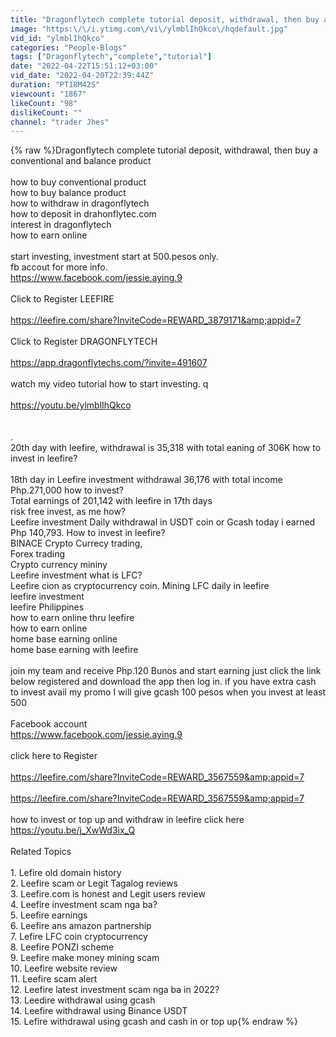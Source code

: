 ```yaml
---
title: "Dragonflytech complete tutorial deposit, withdrawal, then buy a conventional and balance product"
image: "https:\/\/i.ytimg.com\/vi\/ylmblIhQkco\/hqdefault.jpg"
vid_id: "ylmblIhQkco"
categories: "People-Blogs"
tags: ["Dragonflytech","complete","tutorial"]
date: "2022-04-22T15:51:12+03:00"
vid_date: "2022-04-20T22:39:44Z"
duration: "PT18M42S"
viewcount: "1867"
likeCount: "98"
dislikeCount: ""
channel: "trader Jhes"
---
```

{% raw %}Dragonflytech complete tutorial deposit, withdrawal, then buy a conventional and balance product <br /><br />how to buy conventional product<br />how to buy balance product<br />how to withdraw in dragonflytech<br />how to deposit in drahonflytec.com<br />interest in dragonflytech<br />how to earn online<br /><br />start investing, investment start at 500.pesos only.<br />fb accout for more info.<br /><a rel="nofollow" target="blank" href="https://www.facebook.com/jessie.aying.9">https://www.facebook.com/jessie.aying.9</a><br /><br />Click to Register  LEEFIRE<br /><br /><a rel="nofollow" target="blank" href="https://leefire.com/share?InviteCode=REWARD_3879171&amp;appid=7">https://leefire.com/share?InviteCode=REWARD_3879171&amp;appid=7</a><br /><br />Click to Register DRAGONFLYTECH<br /><br /><a rel="nofollow" target="blank" href="https://app.dragonflytechs.com/?invite=491607">https://app.dragonflytechs.com/?invite=491607</a><br /><br />watch my video tutorial how to start investing. q<br /><br /><a rel="nofollow" target="blank" href="https://youtu.be/ylmblIhQkco">https://youtu.be/ylmblIhQkco</a><br /><br /><br />.<br />20th day with leefire, withdrawal is 35,318 with total eaning of 306K how to invest in leefire?<br /><br />18th day in Leefire investment withdrawal 36,176 with total income Php.271,000 how to invest?<br />Total earnings of 201,142 with leefire in 17th days<br /> risk free invest, as me how?<br />Leefire investment Daily withdrawal in USDT coin or Gcash today i earned Php 140,793. How to invest in leefire?<br />BINACE Crypto Currecy trading,<br />Forex trading <br />Crypto currency mininy<br />Leefire investment what is LFC? <br />Leefire cion as cryptocurrency coin. Mining LFC daily in leefire<br />leefire investment<br />leefire Philippines<br />how to earn online thru leefire<br />how to earn online<br />home base earning online<br />home base earning with leefire<br /> <br />join my team and receive Php.120 Bunos and start earning just click the link below registered and download the app then log in. if you have extra cash to invest avail my promo I will give gcash 100 pesos when you invest at least 500<br /><br />Facebook account<br /><a rel="nofollow" target="blank" href="https://www.facebook.com/jessie.aying.9">https://www.facebook.com/jessie.aying.9</a><br /><br />click here to Register<br /><br /><a rel="nofollow" target="blank" href="https://leefire.com/share?InviteCode=REWARD_3567559&amp;appid=7">https://leefire.com/share?InviteCode=REWARD_3567559&amp;appid=7</a><br /><br /><a rel="nofollow" target="blank" href="https://leefire.com/share?InviteCode=REWARD_3567559&amp;appid=7">https://leefire.com/share?InviteCode=REWARD_3567559&amp;appid=7</a><br /><br />how to invest or top up and withdraw in leefire  click here<br /><a rel="nofollow" target="blank" href="https://youtu.be/j_XwWd3ix_Q">https://youtu.be/j_XwWd3ix_Q</a><br /><br />Related Topics<br /><br />1. Lefire old domain history <br />2. Leefire scam or Legit Tagalog reviews<br />3. Leefire.com is honest and Legit users review<br />4. Leefire investment scam nga ba?<br />5. Leefire earnings<br />6. Leefire ans amazon partnership<br />7. Lefire LFC coin cryptocurrency <br />8. Leefire PONZI scheme<br />9. Leefire make money mining scam<br />10. Leefire website review<br />11. Leefire scam alert<br />12. Leefire latest investment scam nga ba in 2022?<br />13. Leedire withdrawal using gcash<br />14. Leefire withdrawal using Binance USDT<br />15. Lefire withdrawal using gcash and cash in or top up{% endraw %}
